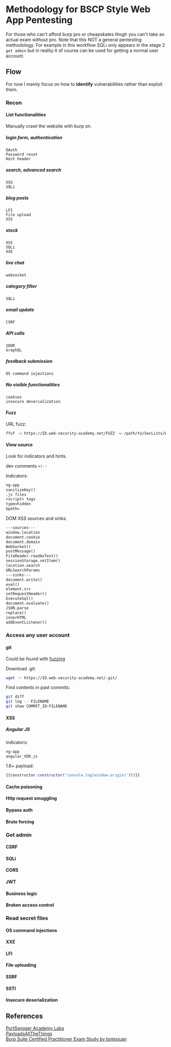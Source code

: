 # Methodology for BSCP Style Web App Pentesting
For those who can't afford burp pro or cheapskates thogh you can't take an actual exam without pro. Note that this NOT a general pentesting methodology. For example in this workflow SQLi only appears in the stage 2 `get admin` but in reality it of course can be used for getting a normal user account.

## Flow

For now I mainly focus on how to **identify** vulnerabilities rather than exploit them.

### Recon

#### List functionalities

Manually crawl the website with burp on.

##### login form, authentication  
    OAuth
    Password reset
    Host header
  
##### search, advanced search  
    XSS
    SQLi

##### blog posts  
    LFI
    File upload
    XSS
  
##### stock  
    XSS
    SQLi
    XXE
  
##### live chat  
    websocket

##### category filter  
    SQLi
  
##### email update  
    CSRF

##### API calls  
    IDOR
    GraphQL

##### feedback submission  
    OS command injections

##### No visible functionalities  
    cookies
    insecure deserialization
    


#### Fuzz

URL fuzz:
```bash
ffuf -u https://ID.web-security-academy.net/FUZZ -w /path/to/SecLists/Web-Content/common.txt -s -c
```


#### View source

Look for indicators and hints.

dev comments `<!--`  

Indicators:
```txt
ng-app
sanitizeKey()
.js files
<script> tags
type=hidden
&path=
```

DOM XSS sources and sinks:
```txt
---sources---
window.location
document.cookie
document.domain
WebSocket()
postMessage()
FileReader.readAsText()
sessionStorage.setItem()
location.search
URLSearchParams
---sinks---
document.write()
eval()
element.src
setRequestHeader()
ExecuteSql()
document.evaluate()
JSON.parse
replace()
innerHTML
addEventListener()
```


### Access any user account

#### git

Could be found with [fuzzing](#Fuzz)

Download .git:
```bash
wget -r https://ID.web-security-academy.net/.git/
```

Find contents in past commits:
```bash
git diff
git log -- FILENAME
git show COMMIT_ID:FILENAME
```

#### XSS



##### Angular JS

indicators:
```html
ng-app
angular_VER.js
```

1.6+ payload:
```js
{{constructor.constructor('console.log(window.origin)')()}}
```

#### Cache poisoning



#### Http request smuggling

#### Bypass auth

#### Brute forcing

### Get admin

#### CSRF

#### SQLi

#### CORS

#### JWT

#### Business logic

#### Broken access control

### Read secret files

#### OS command injections

#### XXE

#### LFI

#### File uploading

#### SSRF

#### SSTI

#### Insecure deserialization


## References
[PortSwigger Academy Labs](https://portswigger.net/web-security/all-labs)  
[PayloadsAllTheThings](https://github.com/swisskyrepo/PayloadsAllTheThings/tree/master)  
[Burp Suite Certified Practitioner Exam Study by botesjuan](https://github.com/botesjuan/Burp-Suite-Certified-Practitioner-Exam-Study/blob/main/README.md)  
